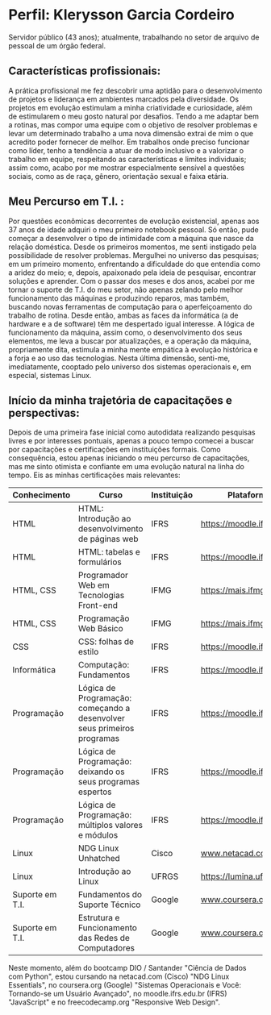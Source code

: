 # Perfil: Klerysson Garcia Cordeiro
Servidor público (43 anos); atualmente, trabalhando no setor de arquivo de pessoal de um órgão federal.

## Características profissionais:
A prática profissional me fez descobrir uma aptidão para o desenvolvimento de projetos e liderança em ambientes marcados pela diversidade.
Os projetos em evolução estimulam a minha criatividade e curiosidade, além de estimularem o meu gosto natural por desafios.
Tendo a me adaptar bem a rotinas, mas compor uma equipe com o objetivo de resolver problemas e levar um determinado trabalho a uma nova dimensão extrai de mim o que acredito poder fornecer de melhor.
Em trabalhos onde preciso funcionar como líder, tenho a tendência a atuar de modo inclusivo e a valorizar o trabalho em equipe, respeitando as características e limites individuais; 
assim como, acabo por me mostrar especialmente sensível a questões sociais, como as de raça, gênero, orientação sexual e faixa etária.

## Meu Percurso em T.I. :
Por questões econômicas decorrentes de evolução existencial, apenas aos 37 anos de idade adquiri o meu primeiro notebook pessoal. Só então, 
pude começar a desenvolver o tipo de intimidade com a máquina que nasce da relação doméstica.
Desde os primeiros momentos, me senti instigado pela possibilidade de resolver problemas. Mergulhei no universo das pesquisas; em um primeiro momento, enfrentando a dificuldade
do que entendia como a aridez do meio; e, depois, apaixonado pela ideia de pesquisar, encontrar soluções e aprender.
Com o passar dos meses e dos anos, acabei por me tornar o suporte de T.I. do meu setor, não apenas zelando pelo melhor funcionamento das máquinas e produzindo reparos, mas também, 
buscando novas ferramentas de computação para o aperfeiçoamento do trabalho de rotina.
Desde então, ambas as faces da informática (a de hardware e a de software) têm me despertado igual interesse. A lógica de funcionamento da máquina, assim como, o desenvolvimento dos seus elementos,
me leva a buscar por atualizações, e a operação da máquina, propriamente dita, estimula a minha mente empática à evolução histórica e a forja e ao uso das tecnologias. Nesta última dimensão, 
senti-me, imediatamente, cooptado pelo universo dos sistemas operacionais e, em especial, sistemas Linux.

## Início da minha trajetória de capacitações e perspectivas:
Depois de uma primeira fase inicial como autodidata realizando pesquisas livres e por interesses pontuais, apenas a pouco tempo comecei a buscar por capacitações e certificações em instituições formais.
Como consequência, estou apenas iniciando o meu percurso de capacitações, mas me sinto otimista e confiante em uma evolução natural na linha do tempo.
Eis as minhas certificações mais relevantes:

| Conhecimento  |                                 Curso                                           |Instituição|         Plataforma         |
|---------------|---------------------------------------------------------------------------------|-----------|----------------------------|
|     HTML      |           HTML: Introdução ao desenvolvimento de páginas web                    |    IFRS   |<https://moodle.ifrs.edu.br>|
|     HTML      |                      HTML: tabelas e formulários                                |    IFRS   |<https://moodle.ifrs.edu.br>|
|  HTML, CSS    |             Programador Web em Tecnologias Front-end                            |    IFMG   | <https://mais.ifmg.edu.br> | 
|  HTML, CSS    |                        Programação Web Básico                                   |    IFMG   | <https://mais.ifmg.edu.br> | 
|     CSS       |                        CSS: folhas de estilo                                    |    IFRS   |<https://moodle.ifrs.edu.br>|
| Informática   |                       Computação: Fundamentos                                   |    IFRS   |<https://moodle.ifrs.edu.br>|
| Programação   |     Lógica de Programação: começando a desenvolver seus primeiros programas     |    IFRS   |<https://moodle.ifrs.edu.br>|
| Programação   |          Lógica de Programação: deixando os seus programas espertos             |    IFRS   |<https://moodle.ifrs.edu.br>|
| Programação   |           Lógica de Programação: múltiplos valores e módulos                    |    IFRS   |<https://moodle.ifrs.edu.br>|
|   Linux       |                          NDG Linux Unhatched                                    |    Cisco  |        www.netacad.com     | 
|   Linux       |                          Introdução ao Linux                                    |    UFRGS  | <https://lumina.ufrgs.br>  | 
|Suporte em T.I.|                      Fundamentos do Suporte Técnico                             |    Google |        www.coursera.org    |   
|Suporte em T.I.|              Estrutura e Funcionamento das Redes de Computadores                |    Google |        www.coursera.org    | 

Neste momento, além do bootcamp DIO / Santander "Ciência de Dados com Python", 
estou cursando na netacad.com (Cisco) "NDG Linux Essentials", no coursera.org (Google) "Sistemas Operacionais e Você: Tornando-se um Usuário Avançado", no moodle.ifrs.edu.br (IFRS) "JavaScript"
e no freecodecamp.org "Responsive Web Design".

